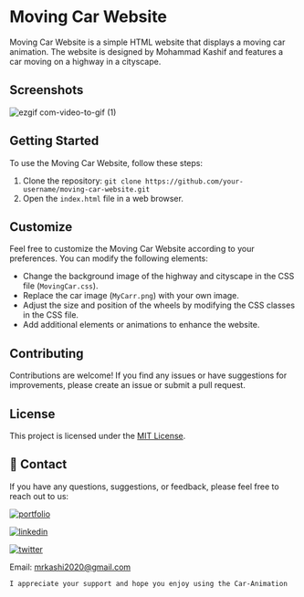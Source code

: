 # Moving Car Website

Moving Car Website is a simple HTML website that displays a moving car animation. The website is designed by Mohammad Kashif and features a car moving on a highway in a cityscape.

## Screenshots

![ezgif com-video-to-gif (1)](https://github.com/KashifKhaan/Note-Taking-Application-Java/assets/88695658/0c77405d-2bb1-47e2-a014-96a174f256ef)


## Getting Started

To use the Moving Car Website, follow these steps:

1. Clone the repository: `git clone https://github.com/your-username/moving-car-website.git`
2. Open the `index.html` file in a web browser.

## Customize

Feel free to customize the Moving Car Website according to your preferences. You can modify the following elements:

- Change the background image of the highway and cityscape in the CSS file (`MovingCar.css`).
- Replace the car image (`MyCarr.png`) with your own image.
- Adjust the size and position of the wheels by modifying the CSS classes in the CSS file.
- Add additional elements or animations to enhance the website.

## Contributing

Contributions are welcome! If you find any issues or have suggestions for improvements, please create an issue or submit a pull request.

## License

This project is licensed under the [MIT License](LICENSE).

## 🔗 Contact
If you have any questions, suggestions, or feedback, please feel free to reach out to us:

[![portfolio](https://img.shields.io/badge/my_portfolio-000?style=for-the-badge&logo=ko-fi&logoColor=white)](https://dribbble.com/Kashif420)

[![linkedin](https://img.shields.io/badge/linkedin-0A66C2?style=for-the-badge&logo=linkedin&logoColor=white)](https://www.linkedin.com/in/mr-kashif-442146214/)

[![twitter](https://img.shields.io/badge/twitter-1DA1F2?style=for-the-badge&logo=twitter&logoColor=white)](https://twitter.com/KaxhifKhan)

Email: mrkashi2020@gmail.com

`I appreciate your support and hope you enjoy using the Car-Animation`
